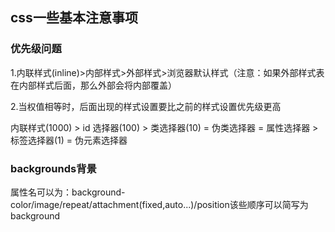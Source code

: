 ## css一些基本注意事项
### 优先级问题
1.内联样式(inline)>内部样式>外部样式>浏览器默认样式（注意：如果外部样式表在内部样式后面，那么外部会将内部覆盖）

2.当权值相等时，后面出现的样式设置要比之前的样式设置优先级更高

内联样式(1000) > id 选择器(100) > 类选择器(10) = 伪类选择器 = 属性选择器 > 标签选择器(1) = 伪元素选择器
### backgrounds背景
属性名可以为：background-color/image/repeat/attachment(fixed,auto...)/position该些顺序可以简写为background

### 